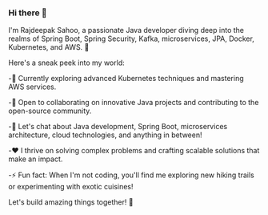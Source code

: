 ### Hi there 👋

<!--
**rajdeepaksahoo/rajdeepaksahoo** is a ✨ _special_ ✨ repository because its `README.md` (this file) appears on your GitHub profile.

Here are some ideas to get you started:

- 🔭 I’m currently working on ...
- 🌱 I’m currently learning ...
- 👯 I’m looking to collaborate on ...
- 🤔 I’m looking for help with ...
- 💬 Ask me about ...
- 📫 How to reach me: ...
- 😄 Pronouns: ...
- ⚡ Fun fact: ...
-->
I'm Rajdeepak Sahoo, a passionate Java developer diving deep into the realms of Spring Boot, Spring Security, Kafka, microservices, JPA, Docker, Kubernetes, and AWS. 🚀

Here's a sneak peek into my world:

-🌱 Currently exploring advanced Kubernetes techniques and mastering AWS services.

-🤝 Open to collaborating on innovative Java projects and contributing to the open-source community.

-💬 Let's chat about Java development, Spring Boot, microservices architecture, cloud technologies, and anything in between!

-❤️ I thrive on solving complex problems and crafting scalable solutions that make an impact.

-⚡ Fun fact: When I'm not coding, you'll find me exploring new hiking trails or experimenting with exotic cuisines!

Let's build amazing things together! 🌟
